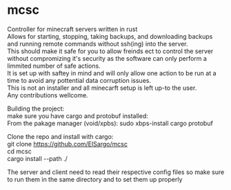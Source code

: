 # mcsc
Controller for minecraft servers written in rust \
Allows for starting, stopping, taking backups, and downloading backups and running remote commands without ssh(ing) into the server.\
This should make it safe for you to allow freinds ect to control the server without compromizing it's security as the software can only perform a limmited number of safe actions. \
It is set up with saftey in mind and will only allow one action to be run at a time to avoid any pottential data corruption issues.\
This is not an installer and all minecarft setup is left up-to the user. \
Any contributions wellcome.

Building the project:\
make sure you have cargo and protobuf installed: \
From the pakage manager (void/xpbs): sudo xbps-install cargo protobuf 

Clone the repo and install with cargo: \
git clone https://github.com/ElSargo/mcsc \
cd mcsc \
cargo install --path ./ 

The server and client need to read their respective config files so make sure to run them in the same directory and to set them up properly
